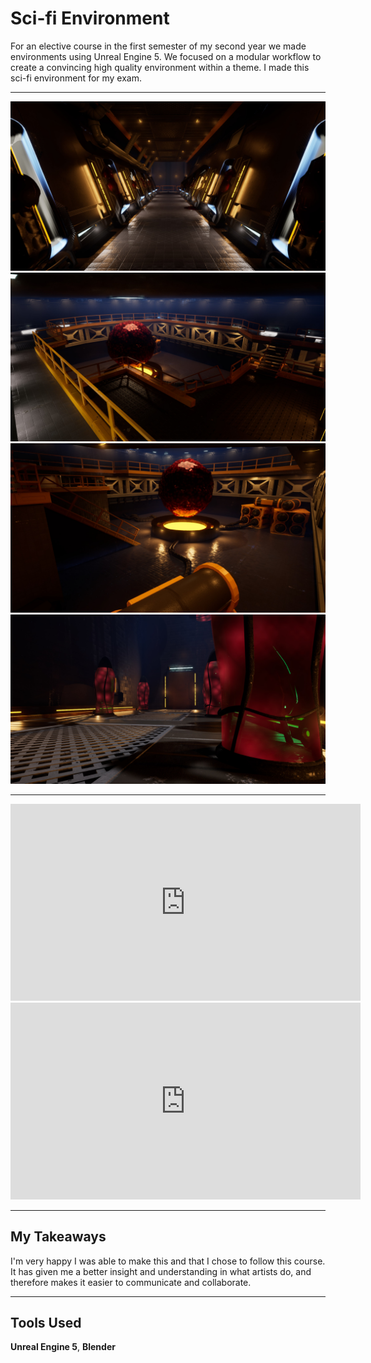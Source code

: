 # Sci-fi Environment

For an elective course in the first semester of my second year we made environments using Unreal Engine 5.
We focused on a modular workflow to create a convincing high quality environment within a theme. I made this sci-fi environment for my exam.

---

<img src="../assets/images/scifienvironment/Main_Beauty_Shot_1.jpg" alt="Beauty Shot 1" />

<img src="../assets/images/scifienvironment/Main_Beauty_Shot_2.jpg" alt="Beauty Shot 2" />

<img src="../assets/images/scifienvironment/Main_Beauty_Shot_3.jpg" alt="Beauty Shot 3" />

<img src="../assets/images/scifienvironment/Main_Beauty_Shot_4.jpg" alt="Beauty Shot 4" />

---

<iframe width="560" height="315" src="https://www.youtube.com/watch?v=dOEAwbLDNMU" title="Environment Presentation Video" frameborder="0" allow="accelerometer; autoplay; clipboard-write; encrypted-media; gyroscope; picture-in-picture" allowfullscreen></iframe>

<iframe width="560" height="315" src="https://www.youtube.com/watch?v=oGmvfDAwLiA" title="Environment Gameplay Video" frameborder="0" allow="accelerometer; autoplay; clipboard-write; encrypted-media; gyroscope; picture-in-picture" allowfullscreen></iframe>

---

## My Takeaways

I'm very happy I was able to make this and that I chose to follow this course.
It has given me a better insight and understanding in what artists do, and therefore makes it easier to communicate and collaborate.

---

## Tools Used

**Unreal Engine 5**, **Blender**
